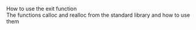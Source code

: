 How to use the exit function\
The functions calloc and realloc from the standard library and how to use them
